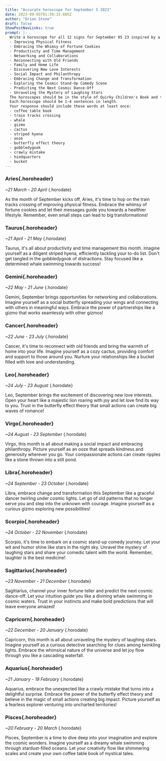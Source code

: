 ```yaml
---
title: "Accurate horoscope for September 5 2023"
date: 2023-09-05T01:59:33.685Z
author: "Orion Stone"
draft: false
ShowPostNavLinks: true
prompt: |-
  Write a horoscope for all 12 signs for September 05 23 inspired by a different focus for each. Ensure you do not include the focus in the response:
  - Improving Physical Fitness
  - Embracing the Whimsy of Fortune Cookies
  - Productivity and Time Management
  - Networking and Collaborations
  - Reconnecting with Old Friends
  - Family and Home Life
  - Discovering New Love Interests
  - Social Impact and Philanthropy
  - Embracing Change and Transformation
  - Exploring the Cosmic Stand-Up Comedy Scene
  - Predicting the Next Cosmic Dance-Off
  - Unraveling the Mystery of Laughing Stars
  The horoscopes should be in the style of Quirky Children's Book and the mood of shameless
  Each horoscope should be 1-4 sentences in length.
  Your response should include these words at least once:
  - coffee table book
  - train tracks crossing
  - whale
  - gizmo
  - cactus
  - striped hyena
  - ooze
  - butterfly effect theory
  - gobbledygook
  - crawly mistake
  - hindquarters
  - bucket
---
```


### Aries{.horoheader}

*~21 March - 20 April*
{.horodate}

As the month of September kicks off, Aries, it's time to hop on the train tracks crossing of improving physical fitness. Embrace the whimsy of fortune cookies and let their messages guide you towards a healthier lifestyle. Remember, even small steps can lead to big transformations!


### Taurus{.horoheader}

*~21 April - 21 May*
{.horodate}

Taurus, it's all about productivity and time management this month. Imagine yourself as a diligent striped hyena, efficiently tackling your to-do list. Don't get tangled in the gobbledygook of distractions. Stay focused like a determined whale swimming towards success!


### Gemini{.horoheader}

*~22 May - 21 June*
{.horodate}

Gemini, September brings opportunities for networking and collaborations. Imagine yourself as a social butterfly spreading your wings and connecting with others in meaningful ways. Embrace the power of partnerships like a gizmo that works seamlessly with other gizmos!


### Cancer{.horoheader}

*~22 June - 23 July*
{.horodate}

Cancer, it's time to reconnect with old friends and bring the warmth of home into your life. Imagine yourself as a cozy cactus, providing comfort and support to those around you. Nurture your relationships like a bucket filled with love and understanding.


### Leo{.horoheader}

*~24 July - 23 August*
{.horodate}

Leo, September brings the excitement of discovering new love interests. Open your heart like a majestic lion roaring with joy and let love find its way to you. Trust in the butterfly effect theory that small actions can create big waves of romance!


### Virgo{.horoheader}

*~24 August - 23 September*
{.horodate}

Virgo, this month is all about making a social impact and embracing philanthropy. Picture yourself as an ooze that spreads kindness and generosity wherever you go. Your compassionate actions can create ripples like a stone thrown into a still pond.


### Libra{.horoheader}

*~24 September - 23 October*
{.horodate}

Libra, embrace change and transformation this September like a graceful dancer twirling under cosmic lights. Let go of old patterns that no longer serve you and step into the unknown with courage. Imagine yourself as a curious gizmo exploring new possibilities!


### Scorpio{.horoheader}

*~24 October - 22 November*
{.horodate}

Scorpio, it's time to embark on a cosmic stand-up comedy journey. Let your wit and humor shine like stars in the night sky. Unravel the mystery of laughing stars and share your comedic talent with the world. Remember, laughter is the best medicine!


### Sagittarius{.horoheader}

*~23 November - 21 December*
{.horodate}

Sagittarius, channel your inner fortune teller and predict the next cosmic dance-off. Let your intuition guide you like a divining whale swimming in cosmic waters. Trust in your instincts and make bold predictions that will leave everyone amazed!


### Capricorn{.horoheader}

*~22 December - 20 January*
{.horodate}

Capricorn, this month is all about unraveling the mystery of laughing stars. Imagine yourself as a curious detective searching for clues among twinkling lights. Embrace the whimsical nature of the universe and let joy flow through you like a cascading waterfall.


### Aquarius{.horoheader}

*~21 January - 19 February*
{.horodate}

Aquarius, embrace the unexpected like a crawly mistake that turns into a delightful surprise. Embrace the power of the butterfly effect theory and believe in the magic of small actions creating big impact. Picture yourself as a fearless explorer venturing into uncharted territories!


### Pisces{.horoheader}

*~20 February - 20 March*
{.horodate}

Pisces, September is a time to dive deep into your imagination and explore the cosmic wonders. Imagine yourself as a dreamy whale swimming through stardust-filled oceans. Let your creativity flow like shimmering scales and create your own coffee table book of mystical tales.

